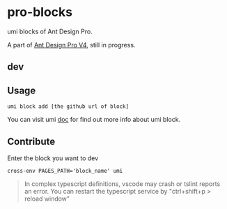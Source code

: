 # pro-blocks

umi blocks of Ant Design Pro.

A part of [Ant Design Pro V4](https://github.com/ant-design/ant-design-pro/issues/3143), still in progress.

## dev

## Usage

```shell
umi block add [the github url of block]
```

You can visit umi [doc](https://umijs.org/guide/block.html) for find out more info about umi block.

## Contribute

Enter the block you want to dev

```shell
cross-env PAGES_PATH='block_name' umi
```

> In complex typescript definitions, vscode may crash or tslint reports an error. You can restart the typescript service by "ctrl+shift+p > reload window"
